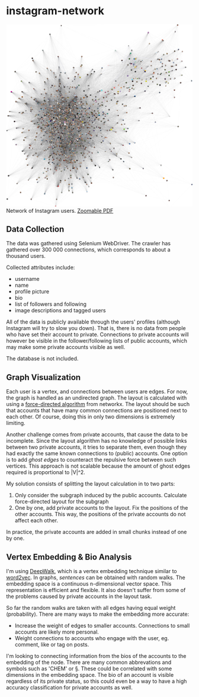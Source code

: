 # instagram-network

![graph](/graphs/example.png)
Network of Instagram users. [Zoomable PDF](https://github.com/Kuivausrumpusoolo/instagram-network/blob/master/graphs/force_directed10.pdf)

## Data Collection
The data was gathered using Selenium WebDriver. The crawler has gathered over 300 000 connections, which corresponds to about a thousand users.

Collected attributes include:<ul>
<li>username</li>
<li>name</li>
<li>profile picture</li>
<li>bio</li>
<li>list of followers and following</li>
<li>image descriptions and tagged users</li>
</ul>

All of the data is publicly available through the users' profiles (although Instagram will try to slow you down). That is, there is no data from people who have set their account to private. Connections to private accounts will however be visible in the follower/following lists of public accounts, which may make some private accounts visible as well. 

The database is not included. 

## Graph Visualization
Each user is a vertex, and connections between users are edges. For now, the graph is handled as an undirected graph. The layout is calculated with using a [force-directed algorithm](https://networkx.org/documentation/stable/reference/generated/networkx.drawing.layout.spring_layout.html#networkx.drawing.layout.spring_layout) from networkx. The layout should be such that accounts that have many common connections are positioned next to each other. Of course, doing this in only two dimensions is extremely limiting. 

Another challenge comes from private accounts, that cause the data to be incomplete. Since the layout algorithm has no knowledge of possible links between two private accounts, it tries to separate them, even though they had exactly the same known connections to (public) accounts. One option is to add *ghost edges* to counteract the repulsive force between such vertices. This approach is not scalable because the amount of ghost edges required is proportional to |V|^2. 

My solution consists of splitting the layout calculation in to two parts: <ol>
  <li>Only consider the subgraph induced by the public accounts. Calculate force-directed layout for the subgraph</li>
  <li>One by one, add private accounts to the layout. Fix the positions of the other accounts. This way, the positions of the private accounts do not affect each other. </li>
</ol>
In practice, the private accounts are added in small chunks instead of one by one.

## Vertex Embedding & Bio Analysis
I'm using [DeepWalk](https://arxiv.org/pdf/1403.6652.pdf), which is a vertex embedding technique similar to [word2vec](https://www.tensorflow.org/tutorials/text/word2vec). In graphs, *sentences* can be obtained with random walks. The embedding space is a continuous n-dimensional vector space. This representation is efficient and flexible. It also doesn't suffer from some of the problems caused by private accounts in the layout task. 

So far the random walks are taken with all edges having equal weight (probability). There are many ways to make the embedding more accurate:<ul>
  <li>Increase the weight of edges to smaller accounts. Connections to small accounts are likely more personal.</li>
  <li>Weight connections to accounts who engage with the user, eg. comment, like or tag on posts.</li>
</ul>

I'm looking to connecting information from the bios of the accounts to the embedding of the node. There are many common abbrevations and symbols such as 'CHEM' or §. These could be correlated with some dimensions in the embedding space. 
The bio of an account is visible regardless of its private status, so this could even be a way to have a high accuracy classification for private accounts as well.
